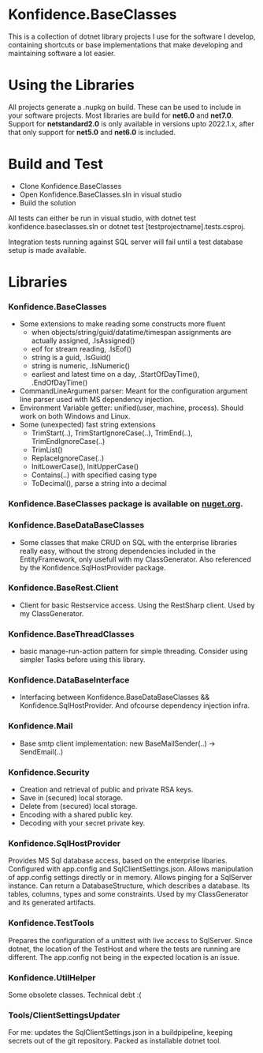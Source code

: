 # Konfidence.BaseClasses 
This is a collection of dotnet library projects I use for the software I develop, containing shortcuts or base implementations that make developing and maintaining software a lot easier.
  
# Using the Libraries
All projects generate a .nupkg on build. These can be used to include in your software projects. Most libraries are build for **net6.0** and **net7.0**. Support for **netstandard2.0** is only available in versions upto 2022.1.x, after that only support for **net5.0** and **net6.0** is included.

# Build and Test

- Clone Konfidence.BaseClasses
- Open  Konfidence.BaseClasses.sln in visual studio
- Build the solution

All tests can either be run in visual studio, with dotnet test konfidence.baseclasses.sln or dotnet test [testprojectname].tests.csproj. 

Integration tests running against SQL server will fail until a test database setup is made available.

# Libraries

### Konfidence.BaseClasses
- Some extensions to make reading some constructs more fluent
	- when objects/string/guid/datatime/timespan assignments are actually assigned, .IsAssigned()
	- eof for stream reading, .IsEof()
	- string is a guid, .IsGuid()
	- string is numeric,  .IsNumeric()
	- earliest and latest time on a day, .StartOfDayTime(), .EndOfDayTime()
- CommandLineArgument parser: Meant for the configuration argument line parser used with MS dependency injection.
- Environment Variable getter: unified(user, machine, process). Should work on both Windows and Linux.
- Some (unexpected) fast string extensions
	- TrimStart(..), TrimStartIgnoreCase(..), TrimEnd(..), TrimEndIgnoreCase(..)
	- TrimList()
	- ReplaceIgnoreCase(..)
	- InitLowerCase(), InitUpperCase()
	- Contains(..) with specified casing type
	- ToDecimal(), parse a string into a decimal
  
### Konfidence.BaseClasses package is available on [nuget.org](https://www.nuget.org/packages/Konfidence.BaseClasses). 

### Konfidence.BaseDataBaseClasses
- Some classes that make CRUD on SQL with the enterprise libraries really easy, without the strong dependencies included in the EntityFramework, only usefull with my ClassGenerator. Also referenced by the Konfidence.SqlHostProvider package.

### Konfidence.BaseRest.Client
- Client for basic Restservice access. Using the RestSharp client. Used by my ClassGenerator.
  
### Konfidence.BaseThreadClasses
- basic manage-run-action pattern for simple threading. Consider using simpler Tasks before using this library.

### Konfidence.DataBaseInterface
- Interfacing between Konfidence.BaseDataBaseClasses && Konfidence.SqlHostProvider. And ofcourse dependency injection infra.  

### Konfidence.Mail
- Base smtp client implementation: new BaseMailSender(..) -> SendEmail(..) 

### Konfidence.Security
- Creation and retrieval of public and private RSA keys.
- Save in (secured) local storage.
- Delete from (secured) local storage.
- Encoding with a shared public key.
- Decoding with your secret private key. 

### Konfidence.SqlHostProvider
Provides MS Sql database access, based on the enterprise libaries. Configured with app.config and SqlClientSettings.json. Allows manipulation of app.config settings directly or in memory. Allows pinging for a SqlServer instance. Can return a DatabaseStructure, which describes a database. Its tables, columns, types and some constraints. Used by my ClassGenerator and its generated artifacts.

### Konfidence.TestTools
Prepares the configuration of a unittest with live access to SqlServer. Since dotnet, the location of the TestHost and where the tests are running are different. The app.config not being in the expected location is an issue.

### Konfidence.UtilHelper
Some obsolete classes. Technical debt :(   

### Tools/ClientSettingsUpdater
For me: updates the SqlClientSettings.json in a buildpipeline, keeping secrets out of the git repository. Packed as installable dotnet tool.
